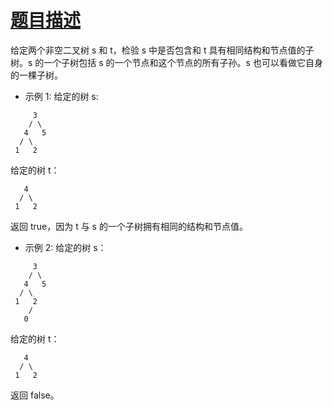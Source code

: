 # [题目描述](https://leetcode-cn.com/problems/subtree-of-another-tree/)
给定两个非空二叉树 s 和 t，检验 s 中是否包含和 t 具有相同结构和节点值的子树。s 的一个子树包括 s 的一个节点和这个节点的所有子孙。s 也可以看做它自身的一棵子树。

- 示例 1:
给定的树 s:
```text
     3
    / \
   4   5
  / \
 1   2
```

给定的树 t：
```text
   4 
  / \
 1   2
```
返回 true，因为 t 与 s 的一个子树拥有相同的结构和节点值。

- 示例 2:
给定的树 s：
```text
     3
    / \
   4   5
  / \
 1   2
    /
   0

```

给定的树 t：
```text
   4
  / \
 1   2
```
返回 false。
